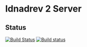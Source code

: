 # Idnadrev 2 Server

## Status

[![Build Status](https://travis-ci.org/krampenschiesser/idnadrev2server.svg?branch=master)](https://travis-ci.org/krampenschiesser/idnadrev2server)
[![Build status](https://ci.appveyor.com/api/projects/status/gqf8jj143jggxy97?svg=true)](https://ci.appveyor.com/project/krampenschiesser/idnadrev2server)

